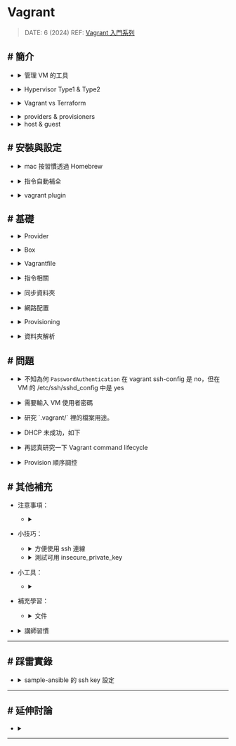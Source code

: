 ##### <!-- 收起 -->

<style> 
.imgBox{
  display: flex; 
  flex-direction: column; 
  margin: 5%; 
  justify-content: center;
  border: 2px solid black;
}
</style>

<!------------  style  ------------>

<!----------- ref start ----------->

[Vagrant 入門系列]: https://youtu.be/4nK_S-mU6_o?list=PLfQqWeOCIH4B6YAEXMr6cx4AfnKNBLbZO
[Vagrant Cloud]: https://app.vagrantup.com/boxes/search
[Vagrantfile Doc]: https://developer.hashicorp.com/vagrant/docs/vagrantfile

<!------------ ref end ------------>

# Vagrant

> DATE: 6 (2024)
> REF: [Vagrant 入門系列]

## # 簡介

<!-- 管理 VM 的工具 -->

- <details close>
  <summary>管理 VM 的工具</summary>

  ![](https://i.imgur.com/cynfQpa.png)
  ![](https://i.imgur.com/5HFlrYo.png)

  </details>

<!-- Hypervisor Type1 & Type2 -->

- <details close>
  <summary>Hypervisor Type1 & Type2</summary>

  - 可否不需底層 OS ，直接裝在硬體上的差異

  <br>

  ![](https://i.imgur.com/GpugaSn.png)

  <br>

  ![](https://i.imgur.com/KnwFUf9.jpg)

  </details>

<!-- Vagrant vs Terraform -->

- <details close>
  <summary>Vagrant vs Terraform</summary>

  - Vagrant 用在管理開發環境 (管理本機)
  - Terraform 用在建立 infrastructure (管理雲端)

  </details>

<!-- providers & provisioners -->

- <details close>
  <summary>providers & provisioners</summary>

  - providers：用於創建和管理 VM 的基礎架構，如 Virtualbox
  - provisioners：用於在 VM 創建後對其執行任務，如 Ansible

  </details>

- <details close>
  <summary>host & guest</summary>

  - 在 mac 使用 Virtualbox 創建 VM --> host 為 mac，guest 為 VM

  </details>

## # 安裝與設定

<!-- mac 按習慣透過 Homebrew -->

- <details close>
  <summary>mac 按習慣透過 Homebrew</summary>

  - `brew install --cask vagrant`

  </details>

<!-- 指令自動補全 -->

- <details close>
  <summary>指令自動補全</summary>

  - 我查的時候已經棄用 homebrew，改為由 vagrant 直接管理，所以用下列方式安裝
  - `vagrant autocomplete install --zsh`

  </details>

<!-- vagrant plugin -->

- <details close>
  <summary>vagrant plugin</summary>

  - 可透過 `vagrant plugin list` 查看已安裝項目
  - 一些功能推薦從 vagrant plugin 來安裝。

    - EX. 當想要同步檔案到 VM 時，可能會說可以安裝 Virtualbox Guest Additiions，不建議直接安裝，而是從 vagrant plugin 來安裝 (`vagrant plugin install vagrant-vbguest`)

  </details>

## # 基礎

<!-- Provider -->

- <details close>
  <summary>Provider</summary>

  - 使用 vagrant 管理 Virtualbox 時，可以不用開啟 Virtualbox 的應用程式，可以背景執行，應用程式只是提供 UI 讓你使用

  </details>

<!-- Box -->

- <details close>
  <summary>Box</summary>

  - <details close>
    <summary>Vagrant Cloud 網頁中有提供 Vagrant Box 可使用</summary>

    - [Vagrant Cloud]
    - 使用時養成習慣要指定版本
    - 其上對 box 的描述資訊有點少

    </details>

  <!-- 打包 box (以 Virtualbox 為例，不同 provider 細節不同，指令也不同) -->

  - <details close>
    <summary>打包 box (以 Virtualbox 為例，不同 provider 細節不同，指令也不同)</summary>

    <!-- vagrant package --base [VM name or ID] -->

    - <details close>
      <summary><code>vagrant package --base [VM name or ID]</code></summary>

      - `VBoxManage list vms` 查詢 VM ID

      </details>

    <!-- 注意事項 -->

    - <details close>
      <summary>注意事項</summary>

      <!-- 關閉該 VM -->

      - <details close>
        <summary>關閉該 VM</summary>

        - 因為得確保其處於一個不會變動的靜態狀態
        - 不需手動操作，package 時，會自動關閉

        </details>

      <!-- 需安裝 Virtualbox Guest Additions -->

      - <details close>
        <summary>需安裝 Virtualbox Guest Additions</summary>

        - 共用資料夾功能需能正常運作
        - 可以進行一些最佳化提高效能

        </details>

      <!-- 需要有 insecure_public_key -->

      - <details close>
        <summary>需要有 insecure_public_key</summary>

        - 因為初始化時是以 insecure_private_key 登入，之後再替換成新生成的 private_key

        </details>

      <!-- 清除不需要的檔案、敏感信息 -->

      - <details close>
        <summary>清除不需要的檔案、敏感信息</summary>

        - 暫存文件、日誌文件等
        - SSH 密鑰、密碼等

        </details>

      </details>

    <!-- Box File Format -->

    - <details close>
      <summary>Box File Format</summary>

      - package 後會在該資料夾中產生一個 package.box，為一個壓縮檔 tarball (tar, tar.gz, zip)

      - `vagrant box add --name=ubuntu/ocup ./package.box` 加入本地端，會解壓縮到 `~/.vagrant.d/` 中的 box，包含

        - VM artifacts (required) - 主要的 VM image，包含一個 `.ovf` 跟至少一個 `.vmdk`
        - metadata.json (required) - 標註 provider 資訊
        - info.json - 提供 `vagrant box list -i` 所顯示的內容
        - Vagrantfile - 預設設定

      </details>

    <!-- 發布到 vagrant cloud 需要有 checksum 驗證 -->

    - <details close>
      <summary>發布到 vagrant cloud 需要有 checksum 驗證</summary>

      - 可以簡單驗證檔案是否有損毀或遭到竄改
      - 先生成所選類型的 checksum，再貼到 cloud 上的驗證欄位
        - EX. 用 `sha1sum package.box` 生成 SHA1 值

      </details>

    </details>

  </details>

<!-- Vagrantfile -->

- <details close>
  <summary>Vagrantfile</summary>

  <!-- Vagrantfile 語法為 `Ruby` -->

  - <details close>
    <summary>Vagrantfile 語法為 <code>Ruby</code></summary>

    - `do` 開頭必定會配對 `end` 結尾
    - property 賦值寫法如 `config.vm.box = "box"`
    - method 寫法如 `config.vm.synced_folder ".", "/vagrant", disabled: true"`

    </details>

  <!-- box 的 vagrantfile -->

  - <details close>
    <summary>box 的 vagrantfile</summary>

    - box 的資料夾裡也會有他自己的 vagrantfile，需注意有哪些設定 (`~/.vagrant.d/`)
    - 同一屬性，project 層的 vagrantfile 會蓋掉 box 的

    </details>

  </details>

<!-- 指令相關 -->

- <details close>
  <summary>指令相關</summary>

  <!-- vagrant up -->

  - <details close>
    <summary><code>vagrant up</code></summary>

    - 同時生成 private key ，並將 VM 的 ssh key 設定完成
    - 按照設定完成 網路配置、資料同步、軟體安裝、腳本執行..等

    </details>

  <!-- vagrant destory -->

  - <details close>
    <summary><code>vagrant destory</code></summary>

    - `vagrant destory` 後重新 up，才會真正換一台 VM

    </details>

  </details>

<!-- 同步資料夾 -->

- <details close>
  <summary>同步資料夾</summary>

  <!-- provider 可能有各自的方法 -->

  - <details close>
    <summary>provider 可能有各自的方法</summary>

    - 沒設定則會使用 provider 當前的方法

    - EX. Virtualbox 有 Virtualbox Guest Additiions

      - 需安裝
      - 可以自動隨時同步
      - 設定 `type: "Virtualbox"`

    </details>

  <!-- vagrant 也有提供方法 `type: "rsync"` -->

  - <details close>
    <summary>vagrant 也有提供方法 <code>type: "rsync"</code></summary>

    - 由 `config.vm.synced_folder` 設定

    - 每次 `vagrant up` 跟 `vagrant reload` 都會同步

    - 在 shell 輸入 `vagrant rsync-auto`，啟動監聽自動隨時同步，退出後解除

    </details>

  <!-- 注意 -->

  - <details close>
    <summary>注意</summary>

    <!-- vagrant reload 會有一些舊東西保留著 -->

    - <details close>
      <summary>vagrant reload 會有一些舊東西保留著</summary>

      ```vagrantfile
      # EX.
      # 一開始設定為要同步：
      config.vm.synced_folder ".", "/vagrant", disabled: false

      # 使用 vagrant up 啟動一次，此時 VM 中已經有該檔案
      # 再將設定改成不要同步：
      config.vm.synced_folder ".", "/vagrant", disabled: true

      # 使用 vagrant reload 進行 reload 後
      # 此時在 reload 之前已經同步進 VM 的檔案會繼續存在
      # 因為他只是改成不要去同步而不是刪除原本已存在的檔案
      ```

      </details>

    <!-- 可以分別設定數個同步路徑，但目標資料夾不能重複，否則只會被最後一次覆蓋掉 -->

    - <details close>
      <summary>可以分別設定數個同步路徑，但目標資料夾不能重複，否則只會被最後一次覆蓋掉</summary>

      ```vagrantfile
      # EX.
      # 這樣最後 /vagrant 只會覆蓋成 test/
      # 而不是同時擁有 src/、test/ 兩者的檔案

      config.vm.synced_folder "src/", "/vagrant"
      config.vm.synced_folder "test/", "/vagrant"
      ```

      </details>

    <!-- 預設會將 "." 同步 "/vagrant"，所以若想客製化同步的檔案，可以在最開頭先取消該預設 -->

    - <details close>
      <summary>預設會將 "." 同步 "/vagrant"，所以若想客製化同步的檔案，可以在最開頭先取消該預設</summary>

      ```vagrantfile
      config.vm.synced_folder ".", "/vagrant", disabled: true
      ```

      </details>

    </details>

  </details>

<!-- 網路配置 -->

- <details close>
  <summary>網路配置</summary>

  <!-- 預設網路配置 -->

  - <details close>
    <summary>預設網路配置</summary>

    <!-- 使用 "Virtualbox" -->

    - <details close>
      <summary>使用 "Virtualbox"</summary>

      - 會分配在固定 ip 127.0.0.1 但不同 port (ex. port 22xx)
      - 因為使用 NAT 分配

      </details>

    <!-- 使用 "Hyper-V" -->

    - <details close>
      <summary>使用 "Hyper-V"</summary>

      - 會分配在不同 ip 但都在 port 22 (ex. ip 172.17.xx.xx)
      - 因為其 Network Adapter 是選用 Default Switch 做分配
      - Default Switch 可設定分配哪些範圍的 ip 供其使用
      - 此種方法，在 VM 內部外部都是同一個 ip，並不像 NAT 會進行轉換

      </details>

    - 註：此部分描述預設方式，理論上 provider 應該能選擇使用不同方式來進行 ip 分配轉換

    </details>

  <!-- 基本配置方式 -->

  - <details close>
    <summary>基本配置方式</summary>

    <!-- forwarded_port -->

    - <details close>
      <summary><code>forwarded_port</code></summary>

      - 用來設定轉發 port，例如以 nat 連線時，需用此設定來轉發 port，使本機能夠連進 VM
      - ssh 的轉發一開始就自動設定好，因此能夠連線。但例如要連 ngnix 的 port 80，則須設定轉發到本機的哪個 port

      </details>

    <!-- private_network -->

    - <details close>
      <summary><code>private_network</code></summary>

      <!-- DHCP(Dynamic Host Configuration Protocol) -->

      - <details close>
        <summary>DHCP(Dynamic Host Configuration Protocol)</summary>

        - 在原始碼有明寫預設 ip (教學中講師提到為 `172.28.128.1`)

        </details>

      <!-- Static IP -->

      - <details close>
        <summary>Static IP</summary>

        - 自己設定一個固定的 ip

        </details>

      </details>

    <!-- public_network -->

    - <details close>
      <summary><code>public_network</code></summary>

      - 用以公開讓外網都能連進來

      </details>

    </details>

  <!-- 測試 -->

  - <details close>
    <summary>測試</summary>

    - 安裝 nginx 後，在本機瀏覽器上做連線測試：

      ```vagrantfile
      host.vm.network "forwarded_port", guest: 80, host: 12001
      # --> 可用 localhost:12001

      host.vm.network "private_network", ip: "192.168.50.20"
      # --> 可用 192.168.50.20:80

      host.vm.network "public_network", ip: "192.168.0.10", bridge: "en0: Wi-Fi"
      # --> 可用 192.168.0.10:80
      ```

    </details>

  </details>

<!-- Provisioning -->

- <details close>
  <summary>Provisioning</summary>

  - 啟動時機：(1)第一次 `vagrant up`、(2)`vagrant provision`、(3)`--provision`

  - 基本方式：File、Shell(inline、path)、Ansible

  <!-- 技巧： -->

  - <details close>
    <summary>技巧：</summary>

    - Ansible 可以設置成在最後一個 VM 啟動完後，才一次並行讓所有 VM 一起執行

      ```vagrantfile
      # 用 if 判斷迴圈執行到最後一台 VM 時
      if machine_id == N
        machine.vm.provision :ansible do |ansible|
          # 需要將 limit 設定成 all，讓所有 VM 都執行 ansible 動作
          ansible.limit = "all"
          ansible.playbook = "playbook.yml"
        end
      end
      ```

    </details>

  <!-- 注意： -->

  - <details close>
    <summary>注意：</summary>

    - 若需將 file 放進權限較高的地方，建議先用 File Provisioner 放到低權限位置，再用 Shell Provisioner 移動到位
    - 使用 Shell Provisioner 時，需注意當下的 user。預設為 `privileged: true`，會以 root 執行

    </details>

  </details>

<!-- 資料夾解析 -->

- <details close>
  <summary>資料夾解析</summary>

  <!-- ./.vagrant/ -->

  - <details close>
    <summary><code>./.vagrant/</code></summary>

    - `.vagrant/machines/` 中手動改掉 folder 名稱，vagrant 會找不到

    </details>

  <!-- ~/.vagrant.d/ -->

  - <details close>
    <summary><code>~/.vagrant.d/</code></summary>

    </details>

  </details>

## # 問題

<!-- 不知為何 `PasswordAuthentication` 在 vagrant ssh-config 是 no，但在 VM 的 /etc/ssh/sshd_config 中是 yes -->

- <details close>
  <summary>不知為何 <code>PasswordAuthentication</code> 在 vagrant ssh-config 是 no，但在 VM 的 /etc/ssh/sshd_config 中是 yes</summary>

  > Ｑ： vagrant ssh-config 中的設定是設定我主機的內容，還是設定 VM 上的內容。結果 GPT 跟 Gemini 似乎答案相反。
  >
  > GPT：
  > vagrant ssh-config 命令生成的配置文件內容主要是針對本地主機（Host）的 SSH 客戶端設定，用於配置如何通過 SSH 連接到 Vagrant 管理的虛擬機（VM）
  >
  > Gemini：
  > Vagrant ssh-config 檔案中的設定會套用到 Vagrant 虛擬機上的 SSH 伺服器。

  </details>

<!-- 需要輸入 VM 使用者密碼 -->

- <details close>
  <summary>需要輸入 VM 使用者密碼</summary>

  - 待釐清原因在一些地方需要輸入 VM 使用者密碼

    - 目前使用 box:"ubuntu/trusty64" 的設定，會遇到以下情形

      - `vagrant ssh` 連線時不用輸入 VM 的使用者密碼，但以 `ssh` 連線則需要輸入密碼
      - 使用 rsync 有些 box 創建的 VM 會有權限問題，每次都要輸入密碼

    - 未知原因講師在 windows Virtualbox 用 `vagrant ssh` 也需要密碼

  </details>

<!-- 研究 `.vagrant/` 裡的檔案用途。 -->

- <details close>
  <summary>研究 `.vagrant/` 裡的檔案用途。</summary>

  - 例如 bundler 是在有 plugin 的情況下才出現的。有使用 provisioner 時也會出現 `provisioners`

  </details>

<!-- DHCP 未成功，如下 -->

- <details close>
  <summary>DHCP 未成功，如下</summary>

  - 目前有建立出一個 eth2 是由於設定 DHCP 而創建的，但沒有像 eth3 一樣有一個 inet
  - 不知是沒成功創建 DHCP，還是已經創建了但我不會使用

    ```sh
    4: eth2: <BROADCAST,MULTICAST,UP,LOWER_UP> mtu 1500 qdisc pfifo_fast state UP group default qlen 1000
        link/ether 08:00:27:ba:5c:34 brd ff:ff:ff:ff:ff:ff
        inet6 fe80::a00:27ff:feba:5c34/64 scope link
          valid_lft forever preferred_lft forever
    5: eth3: <BROADCAST,MULTICAST,UP,LOWER_UP> mtu 1500 qdisc pfifo_fast state UP group default qlen 1000
        link/ether 08:00:27:4f:4a:7a brd ff:ff:ff:ff:ff:ff
        inet 192.168.50.21/24 brd 192.168.50.255 scope global eth3
          valid_lft forever preferred_lft forever
        inet6 fe80::a00:27ff:fe4f:4a7a/64 scope link
          valid_lft forever preferred_lft forever
    ```

  </details>

<!-- 再認真研究一下 Vagrant command lifecycle -->

- <details close>
  <summary>再認真研究一下 Vagrant command lifecycle</summary>

  </details>

<!-- Provision 順序調控 -->

- <details close>
  <summary>Provision 順序調控</summary>

  - [Vagrant Multiple VM Provision Order](https://stackoverflow.com/q/70930031/13108209)

  - 找不到可以調整 Provision 順序的方法，因此用了 `--provision-with` 分批次執行

  </details>

## # 其他補充

- 注意事項：

  - <details close>
    <summary></summary>

    </details>

- 小技巧：

  <!-- 方便使用 ssh 連線 -->

  - <details close>
    <summary>方便使用 ssh 連線</summary>

    - 因為使用 vagrant 必須在對應的 vagrantfile 位置，較為不方便
    - 可以將 `vagrant ssh-config` 資訊，整個複製到 `~/.ssh/config` 方便使用 ssh 來連線

    </details>

  <!-- 測試可用 insecure_private_key -->

  - <details close>
    <summary>測試可用 insecure_private_key</summary>

    - 不安全
    - 測試時為了方便連接，可用 insecure_private_key
    - vagrantfile 設定 `config.ssh.insert_key = false` 可讓其用 insecure_private_key，而不再另外生成 private key
    - insecure_private_key 在 `~/.vagrant.d/`

    </details>

- 小工具：

  - <details close>
    <summary></summary>

    </details>

- 補充學習：

  <!-- 文件 -->

  - <details close>
    <summary>文件</summary>

    - [Vagrantfile Doc]

    </details>

<!-- 講師習慣 -->

- <details close>
  <summary>講師習慣</summary>

  - 稱 "Vagrant Box" 為 "Vagrant 鏡像"
  - 在 windows 中，更偏好使用 Virtualbox，而不是 Hyper-V (因為提供的 box 比較多與 Virtualbox 相容？)

  </details>

---

## # 踩雷實錄

<!-- sample-ansible 的 ssh key 設定 -->

- <details close>
  <summary>sample-ansible 的 ssh key 設定</summary>

  <!-- 所遇狀況： -->

  - <details close>
    <summary>所遇狀況：</summary>

    - 前情：

      - 我使用 vagrant 創建三個 virtualbox VM 想用來學習 ansible。
      - 欲將 VM1 當作 controller 控制 VM2, VM3。

    - 我卡在：

      - 我在 VM1 使用 ssh-copy-id 把公鑰傳給 VM2 時，`Permission denied (publickey).`

    - 已經做的事：

      - `/etc/hosts` 已設定
      - VM1 可以 ping VM2
      - VM2 確定能被 ssh 連，因為本機能連
      - VM2 的 `/etc/ssh/sshd_config` 已設定如下，並且 `sudo systemctl restart ssh`

        - `PubkeyAuthentication yes`
        - `AuthorizedKeysFile .ssh/authorized_keys`

      - 有清理過 VM1 的 `~/.ssh/known_hosts` 重試幾次
      - 直接將 VM1 的公鑰手動複製去 VM2 `~/.ssh/authorized_keys`
      - 檢查過 VM1 的私鑰 `600` 公鑰 `644`
      - 如下重新設定開通 port 22

        - `sudo ufw allow 22/tcp`
        - `sudo ufw enable`
        - `sudo ufw status`

      - 用 `telnet VM2 22` 測試 port 22 可以連接
      - 用 `sudo cat /var/log/auth.log` 查看 log 來思考解決方法

    </details>

  <!-- 關鍵問題： -->

  - <details close>
    <summary>關鍵問題：</summary>

    - 忽略了「因為用 vagrant 創建，已經關閉密碼登入，沒辦法用 ssh-copy-id 傳公鑰」
    - 忘記要寫入 `~/.ssh/config` 才能直接 `ssh ansible-node1`

    </details>

  <!-- 解決方法： -->

  - <details close>
    <summary>解決方法：</summary>

    - 直接將 VM1 的公鑰手動複製去 VM2 `~/.ssh/authorized_keys`
    - 先開啟密碼登入，設定好再關閉 (此方法較易用 vagrant 的腳本實現，暫選用此法)

    </details>

  </details>

---

## # 延伸討論

- <details close>
  <summary></summary>

  </details>

---

